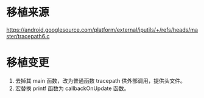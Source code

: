 # 移植来源

https://android.googlesource.com/platform/external/iputils/+/refs/heads/master/tracepath6.c

# 移植变更

1. 去掉其 main 函数，改为普通函数 tracepath 供外部调用，提供头文件。
2. 宏替换 printf 函数为 callbackOnUpdate 函数。